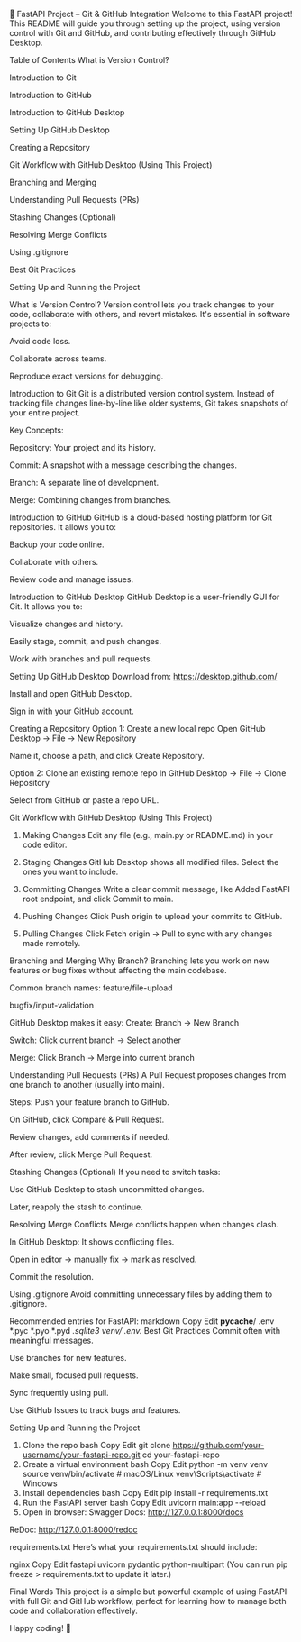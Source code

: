 🚀 FastAPI Project – Git & GitHub Integration
Welcome to this FastAPI project! This README will guide you through setting up the project, using version control with Git and GitHub, and contributing effectively through GitHub Desktop.

 Table of Contents
 What is Version Control?

 Introduction to Git

 Introduction to GitHub

 Introduction to GitHub Desktop

 Setting Up GitHub Desktop

 Creating a Repository

 Git Workflow with GitHub Desktop (Using This Project)

 Branching and Merging

 Understanding Pull Requests (PRs)

 Stashing Changes (Optional)

 Resolving Merge Conflicts

 Using .gitignore

 Best Git Practices

 Setting Up and Running the Project

What is Version Control?
Version control lets you track changes to your code, collaborate with others, and revert mistakes. It's essential in software projects to:

Avoid code loss.

Collaborate across teams.

Reproduce exact versions for debugging.

Introduction to Git
Git is a distributed version control system. Instead of tracking file changes line-by-line like older systems, Git takes snapshots of your entire project.

Key Concepts:

Repository: Your project and its history.

Commit: A snapshot with a message describing the changes.

Branch: A separate line of development.

Merge: Combining changes from branches.

Introduction to GitHub
GitHub is a cloud-based hosting platform for Git repositories. It allows you to:

Backup your code online.

Collaborate with others.

Review code and manage issues.

Introduction to GitHub Desktop
GitHub Desktop is a user-friendly GUI for Git. It allows you to:

Visualize changes and history.

Easily stage, commit, and push changes.

Work with branches and pull requests.

Setting Up GitHub Desktop
Download from: https://desktop.github.com/

Install and open GitHub Desktop.

Sign in with your GitHub account.

Creating a Repository
Option 1: Create a new local repo
Open GitHub Desktop → File → New Repository

Name it, choose a path, and click Create Repository.

Option 2: Clone an existing remote repo
In GitHub Desktop → File → Clone Repository

Select from GitHub or paste a repo URL.

Git Workflow with GitHub Desktop (Using This Project)
1. Making Changes
Edit any file (e.g., main.py or README.md) in your code editor.

2. Staging Changes
GitHub Desktop shows all modified files. Select the ones you want to include.

3. Committing Changes
Write a clear commit message, like Added FastAPI root endpoint, and click Commit to main.

4. Pushing Changes
Click Push origin to upload your commits to GitHub.

5. Pulling Changes
Click Fetch origin → Pull to sync with any changes made remotely.

Branching and Merging
Why Branch?
Branching lets you work on new features or bug fixes without affecting the main codebase.

Common branch names:
feature/file-upload

bugfix/input-validation

GitHub Desktop makes it easy:
Create: Branch → New Branch

Switch: Click current branch → Select another

Merge: Click Branch → Merge into current branch

Understanding Pull Requests (PRs)
A Pull Request proposes changes from one branch to another (usually into main).

Steps:
Push your feature branch to GitHub.

On GitHub, click Compare & Pull Request.

Review changes, add comments if needed.

After review, click Merge Pull Request.

Stashing Changes (Optional)
If you need to switch tasks:

Use GitHub Desktop to stash uncommitted changes.

Later, reapply the stash to continue.

Resolving Merge Conflicts
Merge conflicts happen when changes clash.

In GitHub Desktop:
It shows conflicting files.

Open in editor → manually fix → mark as resolved.

Commit the resolution.

Using .gitignore
Avoid committing unnecessary files by adding them to .gitignore.

Recommended entries for FastAPI:
markdown
Copy
Edit
__pycache__/
.env
*.pyc
*.pyo
*.pyd
*.sqlite3
venv/
.env.*
Best Git Practices
Commit often with meaningful messages.

Use branches for new features.

Make small, focused pull requests.

Sync frequently using pull.

Use GitHub Issues to track bugs and features.

Setting Up and Running the Project
1. Clone the repo
bash
Copy
Edit
git clone https://github.com/your-username/your-fastapi-repo.git
cd your-fastapi-repo
2. Create a virtual environment
bash
Copy
Edit
python -m venv venv
source venv/bin/activate      # macOS/Linux
venv\Scripts\activate         # Windows
3. Install dependencies
bash
Copy
Edit
pip install -r requirements.txt
4. Run the FastAPI server
bash
Copy
Edit
uvicorn main:app --reload
5. Open in browser:
Swagger Docs: http://127.0.0.1:8000/docs

ReDoc: http://127.0.0.1:8000/redoc

requirements.txt
Here’s what your requirements.txt should include:

nginx
Copy
Edit
fastapi
uvicorn
pydantic
python-multipart
(You can run pip freeze > requirements.txt to update it later.)

Final Words
This project is a simple but powerful example of using FastAPI with full Git and GitHub workflow, perfect for learning how to manage both code and collaboration effectively.

Happy coding! 🚀
